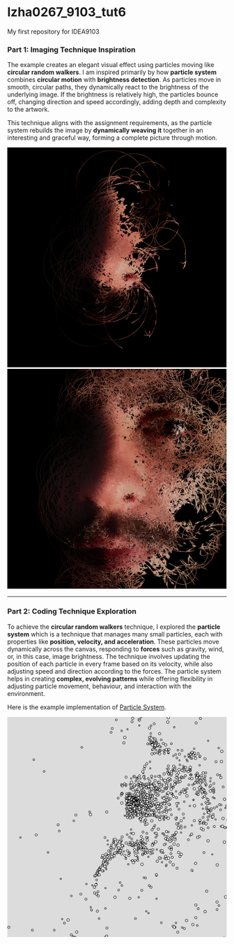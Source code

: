 # lzha0267_9103_tut6

My first repository for IDEA9103  


### Part 1: Imaging Technique Inspiration
The example creates an elegant visual effect using particles moving like **circular random walkers**. I am inspired primarily by how **particle system** combines **circular motion** with **brightness detection**. As particles move in smooth, circular paths, they dynamically react to the brightness of the underlying image. If the brightness is relatively high, the particles bounce off, changing direction and speed accordingly, adding depth and complexity to the artwork.  

This technique aligns with the assignment requirements, as the particle system rebuilds the image by **dynamically weaving it** together in an interesting and graceful way, forming a complete picture through motion.  

![Circular random walker 1](images/circular_random_walker_1.png)
![Circular random walker 2](images/circular_random_walker_2.png)

---
### Part 2: Coding Technique Exploration
To achieve the **circular random walkers** technique, I explored the **particle system** which is a technique that manages many small particles, each with properties like **position, velocity, and acceleration**. These particles move dynamically across the canvas, responding to **forces** such as gravity, wind, or, in this case, image brightness. The technique involves updating the position of each particle in every frame based on its velocity, while also adjusting speed and direction according to the forces. The particle system helps in creating **complex, evolving patterns** while offering flexibility in adjusting particle movement, behaviour, and interaction with the environment.  

Here is the example implementation of [Particle System](https://editor.p5js.org/codingtrain/sketches/D4ty3DgZB).  

![Particle System example](images/particle_system.png)
